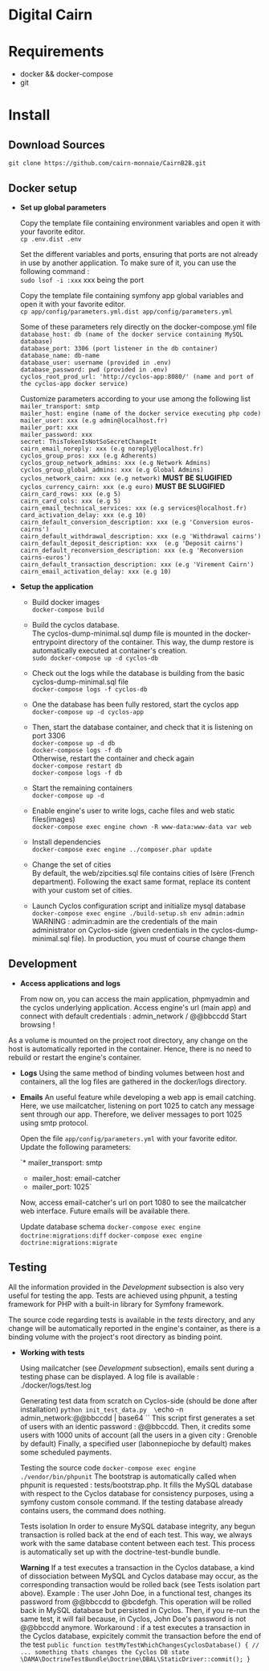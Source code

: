 Digital Cairn
=======

# Requirements
 * docker && docker-compose
 * git

# Install

## Download Sources

   `git clone https://github.com/cairn-monnaie/CairnB2B.git`

## Docker setup

 * **Set up global parameters**

    Copy the template file containing environment variables and open it with your favorite editor.   
      `cp .env.dist .env`

    Set the different variables and ports, ensuring that ports are not already in use by another application.
    To make sure of it, you can use the following command :  
      `sudo lsof -i :xxx` xxx being the port
 

    Copy the template file containing symfony app global variables and open it with your favorite editor.  
      `cp app/config/parameters.yml.dist app/config/parameters.yml`

    Some of these parameters rely directly on the docker-compose.yml file  
      `database_host: db (name of the docker service containing MySQL database)`  
      `database_port: 3306 (port listener in the db container)`  
      `database_name: db-name`  
      `database_user: username (provided in .env)`  
      `database_password: pwd (provided in .env)`  
      `cyclos_root_prod_url: 'http://cyclos-app:8080/' (name and port of the cyclos-app docker service)`  

    Customize parameters according to your use among the following list
      `mailer_transport: smtp`  
      `mailer_host: engine (name of the docker service executing php code)`  
      `mailer_user: xxx (e.g admin@localhost.fr)`  
      `mailer_port: xxx`  
      `mailer_password: xxx`  
      `secret: ThisTokenIsNotSoSecretChangeIt`  
      `cairn_email_noreply: xxx (e.g noreply@localhost.fr)`  
      `cyclos_group_pros: xxx (e.g Adherents)`  
      `cyclos_group_network_admins: xxx (e.g Network Admins)`  
      `cyclos_group_global_admins: xxx (e.g Global Admins)`  
      `cyclos_network_cairn: xxx (e.g network)` **MUST BE SLUGIFIED**  
      `cyclos_currency_cairn: xxx (e.g euro)` **MUST BE SLUGIFIED**  
      `cairn_card_rows: xxx (e.g 5)`  
      `cairn_card_cols: xxx (e.g 5)`  
      `cairn_email_technical_services: xxx (e.g services@localhost.fr)`  
      `card_activation_delay: xxx (e.g 10)`  
      `cairn_default_conversion_description: xxx (e.g 'Conversion euros-cairns')`  
      `cairn_default_withdrawal_description: xxx (e.g 'Withdrawal cairns')`  
      `cairn_default_deposit_description: xxx  (e.g 'Deposit cairns')`  
      `cairn_default_reconversion_description: xxx (e.g 'Reconversion cairns-euros')`  
      `cairn_default_transaction_description: xxx (e.g 'Virement Cairn')`  
      `cairn_email_activation_delay: xxx (e.g 10)`  

 * **Setup the application**

     * Build docker images   
       `docker-compose build`

     * Build the cyclos database.  
       The cyclos-dump-minimal.sql dump file is mounted in the docker-entrypoint directory of the container. This way, the dump restore is automatically executed at container's creation.  
       `sudo docker-compose up -d cyclos-db`  

     * Check out the logs while the database is building from the basic cyclos-dump-minimal.sql file  
       `docker-compose logs -f cyclos-db`  

     * One the database has been fully restored, start the cyclos app  
       `docker-compose up -d cyclos-app`  

     * Then, start the database container, and check that it is listening on port 3306  
       `docker-compose up -d db`  
       `docker-compose logs -f db`   
       Otherwise, restart the container and check again  
       `docker-compose restart db`  
       `docker-compose logs -f db`  
  
     * Start the remaining containers  
       `docker-compose up -d`  

     * Enable engine's user to write logs, cache files and web static files(images)  
       `docker-compose exec engine chown -R www-data:www-data var web`  

     * Install dependencies  
       `docker-compose exec engine ../composer.phar update`  
      
     * Change the set of cities   
       By default, the web/zipcities.sql file contains cities of Isère (French department). Following the exact same format, replace its content with your custom set of cities.

     * Launch Cyclos configuration script and initialize mysql database
       `docker-compose exec engine ./build-setup.sh env admin:admin`  
     WARNING : admin:admin are the credentials of the main administrator on Cyclos-side (given credentials in the cyclos-dump-minimal.sql file). In production, you must of course change them

## Development
 * **Access applications and logs**
    
    From now on, you can access the main application, phpmyadmin and the cyclos underlying application.
    Access engine's url (main app) and connect with default credentials : admin_network / @@bbccdd
    Start browsing !

 As a volume is mounted on the project root directory, any change on the host is automatically reported in the container. Hence, there is no need to rebuild or restart the engine's container.
 * **Logs**
    Using the same method of binding volumes between host and containers, all the log files are gathered in the docker/logs directory.  
    
 * **Emails**
    An useful feature while developing a web app is email catching. Here, we use mailcatcher, listening on port 1025 to catch any message sent through our app. Therefore, we deliver messages to port 1025 using smtp protocol.

    Open the file `app/config/parameters.yml` with your favorite editor. 
    Update the following parameters:

     `* mailer_transport: smtp
     * mailer_host: email-catcher
     * mailer_port: 1025`

    Now, access email-catcher's url on port 1080 to see the mailcatcher web interface. Future emails will be available there.

    Update database schema
    `docker-compose exec engine doctrine:migrations:diff`
    `docker-compose exec engine doctrine:migrations:migrate`

## Testing
      
 All the information provided in the _Development_ subsection is also very useful for testing the app. Tests are achieved using phpunit, a testing framework for PHP with a built-in library for Symfony framework. 

 The source code regarding tests is available in the _tests_ directory, and any change will be automatically reported in the engine's container, as there is a binding volume with the project's root directory as binding point.

  * **Working with tests**

     Using mailcatcher (see _Development_ subsection), emails sent during a testing phase can be displayed.
     A log file is available : ./docker/logs/test.log

     Generating test data from scratch on Cyclos-side  (should be done after installation)
     `python init_test_data.py  \`echo -n admin_network:@@bbccdd | base64 \``
     This script first generates a set of users with an identic password : @@bbccdd.
     Then, it credits some users with 1000 units of account (all  the users in a given city : Grenoble by default) 
     Finally, a specified user (labonnepioche by default) makes some scheduled payments.

     Testing the source code
     `docker-compose exec engine ./vendor/bin/phpunit`
     The bootstrap is automatically called when phpunit is requested : tests/bootstrap.php. It fills the MySQL database with respect to the Cyclos database for consistency purposes, using a symfony custom console command. If the testing database already contains users, the command does nothing.

     Tests isolation
     In order to ensure MySQL database integrity, any begun transaction is rolled back at the end of each test. This way, we always work with the same database content between each test. This process is automatically set up with the doctrine-test-bundle bundle.

     **Warning**
     If a test executes a transaction in the Cyclos database, a kind of dissociation between MySQL and Cyclos database may occur, as the corresponding transaction would be rolled back (see Tests isolation part above).
     Example : The user John Doe, in a functional test, changes its password from @@bbccdd to @bcdefgh. This operation will be rolled back in MySQL database but persisted in Cyclos. Then, if you re-run the same test, it will fail because, in Cyclos, John Doe's password is not @@bbccdd anymore.
     Workaround : if a test executes a transaction in the Cyclos database, expicitely commit the transaction before the end of the test
     `public function testMyTestWhichChangesCyclosDatabase()
     {
    // ... something thats changes the Cyclos DB state
    \DAMA\DoctrineTestBundle\Doctrine\DBAL\StaticDriver::commit();
     }`
